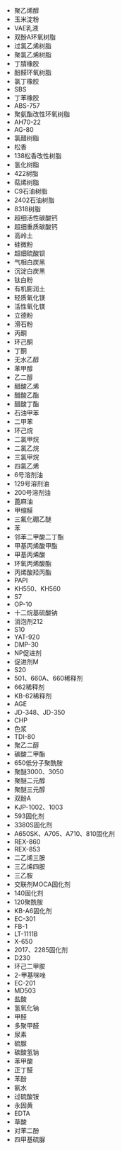 -   聚乙烯醇
-   玉米淀粉
-   VAE乳液
-   双酚A环氧树脂
-   过氯乙烯树脂
-   聚氯乙烯树脂
-   丁腈橡胶
-   酚醛环氧树脂
-   氯丁橡胶
-   SBS
-   丁苯橡胶
-   ABS-757
-   聚氨酯改性环氧树脂
-   AH70-22
-   AG-80
-   氯醋树脂
-   松香
-   138松香改性树脂
-   氢化树脂
-   422树脂
-   萜烯树脂
-   C9石油树脂
-   2402石油树脂
-   8318树脂
-   超细活性碳酸钙
-   超细重质碳酸钙
-   高岭土
-   硅微粉
-   超细硫酸钡
-   气相白炭黑
-   沉淀白炭黑
-   钛白粉
-   有机膨润土
-   轻质氧化镁
-   活性氧化镁
-   立德粉
-   滑石粉
-   丙酮
-   环己酮
-   丁酮
-   无水乙醇
-   苯甲醇
-   乙二醇
-   醋酸乙烯
-   醋酸乙酯
-   醋酸丁酯
-   石油甲苯
-   二甲苯
-   环己烷
-   二氯甲烷
-   二氯乙烷
-   三氯甲烷
-   四氯乙烯
-   6号溶剂油
-   129号溶剂油
-   200号溶剂油
-   蓖麻油
-   甲缩醛
-   三氟化硼乙醚
-   苯
-   邻苯二甲酸二丁酯
-   甲基丙烯酸甲酯
-   甲基丙烯酸
-   环氧丙烯酸酯
-   丙烯酸羟丙酯
-   PAPI
-   KH550、KH560
-   S7
-   OP-10
-   十二烷基硫酸钠
-   消泡剂212
-   S10
-   YAT-920
-   DMP-30
-   NP促进剂
-   促进剂M
-   S20
-   501、660A、660稀释剂
-   662稀释剂
-   KB-62稀释剂
-   AGE
-   JD-348、JD-350
-   CHP
-   色浆
-   TDI-80
-   聚乙二醇
-   碳酸二甲酯
-   650低分子聚酰胺
-   聚醚3000、3050
-   聚醚二元醇
-   聚醚三元醇
-   双酚A
-   KJP-1002、1003
-   593固化剂
-   3380S固化剂
-   A650SK、A705、A710、810固化剂
-   REX-860
-   REX-853
-   二乙烯三胺
-   三乙烯四胺
-   三乙胺
-   交联剂MOCA固化剂
-   140固化剂
-   120聚酰胺
-   KB-A6固化剂
-   EC-301
-   FB-1
-   LT-1111B
-   X-650
-   2017、2285固化剂
-   D230
-   环己二甲胺
-   2-甲基咪唑
-   EC-201
-   MD503
-   盐酸
-   氢氧化钠
-   甲醛
-   多聚甲醛
-   尿素
-   硫脲
-   碳酸氢钠
-   苯甲酸
-   正丁醛
-   苯酚
-   氨水
-   过硫酸铵
-   永固黄
-   EDTA
-   草酸
-   对苯二酚
-   四甲基硫脲